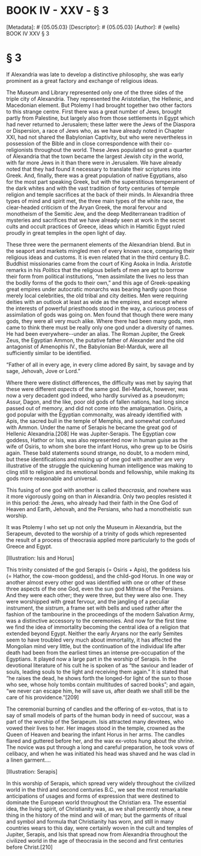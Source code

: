 # BOOK IV - XXV - § 3
[Metadata]: # {05.05.03}
[Descriptor]: # {05.05.03}
[Author]: # {wells}
BOOK IV
XXV
§ 3
# § 3
If Alexandria was late to develop a distinctive philosophy, she was early
prominent as a great factory and exchange of religious ideas.

The Museum and Library represented only one of the three sides of the triple
city of Alexandria. They represented the Aristotelian, the Hellenic, and
Macedonian element. But Ptolemy I had brought together two other factors to
this strange centre. First there was a great number of Jews, brought partly
from Palestine, but largely also from those settlements in Egypt which had
never returned to Jerusalem; these latter were the Jews of the Diaspora or
Dispersion, a race of Jews who, as we have already noted in Chapter XXI, had
not shared the Babylonian Captivity, but who were nevertheless in possession of
the Bible and in close correspondence with their co-religionists throughout the
world. These Jews populated so great a quarter of Alexandria that the town
became the largest Jewish city in the world, with far more Jews in it than
there were in Jerusalem. We have already noted that they had found it necessary
to translate their scriptures into Greek. And, finally, there was a great
population of native Egyptians, also for the most part speaking Greek, but with
the superstitious temperament of the dark whites and with the vast tradition of
forty centuries of temple religion and temple sacrifices at the back of their
minds. In Alexandria three types of mind and spirit met, the three main types
of the white race, the clear-headed criticism of the Aryan Greek, the moral
fervour and monotheism of the Semitic Jew, and the deep Mediterranean tradition
of mysteries and sacrifices that we have already seen at work in the secret
cults and occult practices of Greece, ideas which in Hamitic Egypt ruled
proudly in great temples in the open light of day.

These three were the permanent elements of the Alexandrian blend. But in the
seaport and markets mingled men of every known race, comparing their religious
ideas and customs. It is even related that in the third century B.C. Buddhist
missionaries came from the court of King Asoka in India. Aristotle remarks in
his _Politics_ that the religious beliefs of men are apt to borrow their form
from political institutions, “men assimilate the lives no less than the bodily
forms of the gods to their own,” and this age of Greek-speaking great empires
under autocratic monarchs was bearing hardly upon those merely local
celebrities, the old tribal and city deities. Men were requiring deities with
an outlook at least as wide as the empires, and except where the interests of
powerful priesthoods stood in the way, a curious process of assimilation of
gods was going on. Men found that though there were many gods, they were all
very much alike. Where there had been many gods, men came to think there must
be really only one god under a diversity of names. He had been
everywhere--under an alias. The Roman Jupiter, the Greek Zeus, the Egyptian
Ammon, the putative father of Alexander and the old antagonist of Amenophis
IV., the Babylonian Bel-Marduk, were all sufficiently similar to be identified.

“Father of all in every age, in every clime adored      By saint, by savage
and by sage, Jehovah, Jove or Lord.”

Where there were distinct differences, the difficulty was met by saying that
these were different _aspects_ of the same god. Bel-Marduk, however, was now a
very decadent god indeed, who hardly survived as a pseudonym; Assur, Dagon, and
the like, poor old gods of fallen nations, had long since passed out of memory,
and did not come into the amalgamation. Osiris, a god popular with the Egyptian
commonalty, was already identified with Apis, the sacred bull in the temple of
Memphis, and somewhat confused with Ammon. Under the name of Serapis he became
the great god of Hellenic Alexandria.[208] He was Jupiter-Serapis. The Egyptian
cow goddess, Hathor or Isis, was also represented now in human guise as the
wife of Osiris, to whom she bore the infant Horus, who grew up to be Osiris
again. These bald statements sound strange, no doubt, to a modern mind, but
these identifications and mixing up of one god with another are very
illustrative of the struggle the quickening human intelligence was making to
cling still to religion and its emotional bonds and fellowship, while making
its gods more reasonable and universal.

This fusing of one god with another is called _theocrasia_, and nowhere was it
more vigorously going on than in Alexandria. Only two peoples resisted it in
this period: the Jews, who already had their faith in the One God of Heaven and
Earth, Jehovah, and the Persians, who had a monotheistic sun worship.

It was Ptolemy I who set up not only the Museum in Alexandria, but the
Serapeum, devoted to the worship of a trinity of gods which represented the
result of a process of theocrasia applied more particularly to the gods of
Greece and Egypt.

[Illustration: Isis and Horus]

This trinity consisted of the god Serapis (= Osiris + Apis), the goddess Isis
(= Hathor, the cow-moon goddess), and the child-god Horus. In one way or
another almost every other god was identified with one or other of these three
aspects of the one God, even the sun god Mithras of the Persians. And they were
each other; they were three, but they were also one. They were worshipped with
great fervour, and the jangling of a peculiar instrument, the _sistrum_, a
frame set with bells and used rather after the fashion of the tambourine in the
proceedings of the modern Salvation Army, was a distinctive accessory to the
ceremonies. And now for the first time we find the idea of immortality becoming
the central idea of a religion that extended beyond Egypt. Neither the early
Aryans nor the early Semites seem to have troubled very much about immortality,
it has affected the Mongolian mind very little, but the continuation of the
individual life after death had been from the earliest times an intense
pre-occupation of the Egyptians. It played now a large part in the worship of
Serapis. In the devotional literature of his cult he is spoken of as “the
saviour and leader of souls, leading souls to the light and receiving them
again.” It is stated that “he raises the dead, he shows forth the longed-for
light of the sun to those who see, whose holy tombs contain multitudes of
sacred books”; and again, “we never can escape him, he will save us, after
death we shall still be the care of his providence.”[209]

The ceremonial burning of candles and the offering of ex-votos, that is to say
of small models of parts of the human body in need of succour, was a part of
the worship of the Serapeum. Isis attracted many devotees, who vowed their
lives to her. Her images stood in the temple, crowned as the Queen of Heaven
and bearing the infant Horus in her arms. The candles flared and guttered
before her, and the wax ex-votos hung about the shrine. The novice was put
through a long and careful preparation, he took vows of celibacy, and when he
was initiated his head was shaved and he was clad in a linen garment....

[Illustration: Serapis]

In this worship of Serapis, which spread very widely throughout the civilized
world in the third and second centuries B.C., we see the most remarkable
anticipations of usages and forms of expression that were destined to dominate
the European world throughout the Christian era. The essential idea, the living
spirit, of Christianity was, as we shall presently show, a new thing in the
history of the mind and will of man; but the garments of ritual and symbol and
formula that Christianity has worn, and still in many countries wears to this
day, were certainly woven in the cult and temples of Jupiter, Serapis, and Isis
that spread now from Alexandria throughout the civilized world in the age of
theocrasia in the second and first centuries before Christ.[210]

